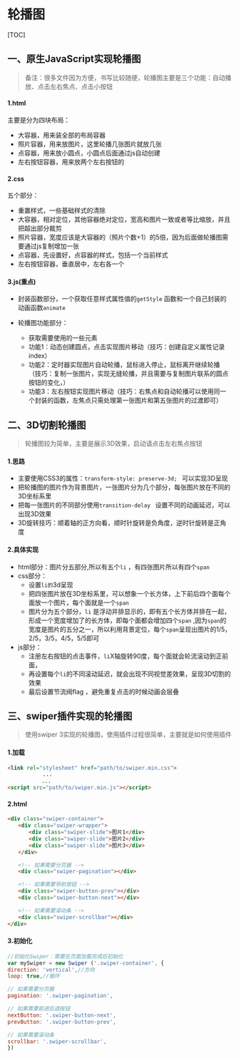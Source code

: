 # 轮播图

[TOC]


## 一、原生JavaScript实现轮播图

> 备注：很多文件因为方便，书写比较随便，轮播图主要是三个功能：自动播放、点击左右焦点、点击小按钮

#### 1.html 

 主要是分为四块布局：

 - 大容器，用来装全部的布局容器
 - 照片容器，用来放图片，这里轮播几张图片就放几张
 - 点容器，用来放小圆点，小圆点后面通过js自动创建
 - 左右按钮容器，用来放两个左右按钮的

####  2.css

 五个部分：

 - 重置样式，一些基础样式的清除
 - 大容器，相对定位，其他容器绝对定位，宽高和图片一致或者等比缩放，并且把超出部分裁剪
 - 照片容器，宽度应该是大容器的（照片个数+1）的5倍，因为后面做轮播图需要通过js复制增加一张
 - 点容器，先设置好，点容器的样式，包括一个当前样式
 - 左右按钮容器，垂直居中，左右各一个

#### 3.js(重点)

 - 封装函数部分，一个获取任意样式属性值的`getStyle` 函数和一个自己封装的动画函数`animate `

 - 轮播图功能部分：
   - 获取需要使用的一些元素
   - 功能1：动态创建圆点，点击实现图片移动（技巧：创建自定义属性记录index）
   - 功能2：定时器实现图片自动轮播，鼠标进入停止，鼠标离开继续轮播（技巧：复制一张图片，实现无缝轮播，并且需要与复制图片联系的圆点按钮的变化，）
   - 功能3：左右按钮实现图片移动（技巧：右焦点和自动轮播可以使用同一个封装的函数，左焦点只需处理第一张图片和第五张图片的过渡即可）

## 二、3D切割轮播图

> 轮播图较为简单，主要是展示3D效果，启动请点击左右焦点按钮

#### 1.思路

- 主要使用CSS3的属性：`transform-style: preserve-3d; ` 可以实现3D呈现
- 把轮播图的图片作为背景图片，一张图片分为几个部分，每张图片放在不同的3D坐标系里
- 把每一张图片的不同部分使用`transition-delay ` 设置不同的动画延迟，可以出现3D效果
- 3D旋转技巧：顺着轴的正方向看，顺时针旋转是负角度，逆时针旋转是正角度 

#### 2.具体实现

- html部分：图片分五部分,所以有五个`li` ，有四张图片所以有四个`span`
- css部分：
  - 设置`li的`3d呈现
  - 把四张图片放在3D坐标系里，可以想象一个长方体，上下前后四个面每个面放一个图片，每个面就是一个`span` 
  - 图片分为五个部分，`li` 是浮动并排显示的，即有五个长方体并排在一起，形成一个宽度增加了的长方体，即每个面都会增加四个`span`  ,因为`span`的宽度是图片的五分之一，所以利用背景定位，每个`span`呈现出图片的1/5，2/5，3/5，4/5，5/5即可
- js部分：
  - 注册左右按钮的点击事件，`li`X轴旋转90度，每个面就会轮流滚动到正前面，
  - 再设置每个`li`的不同滚动延迟，就会出现不同视觉差效果，呈现3D切割的效果
  - 最后设置节流阀flag ，避免重复点击的时候动画会层叠

## 三、swiper插件实现的轮播图

> 使用swiper 3实现的轮播图，使用插件过程很简单，主要就是如何使用插件

#### 1.加载

```html
<link rel="stylesheet" href="path/to/swiper.min.css">
           ...
　　　　    ...
<script src="path/to/swiper.min.js"></script>
```

#### 2.html

```html
<div class="swiper-container">
　　<div class="swiper-wrapper">
　　　　<div class="swiper-slide">图片1</div>
　　　　<div class="swiper-slide">图片2</div>
　　　　<div class="swiper-slide">图片3</div>
　　</div>

　　<!-- 如果需要分页器 -->
　　<div class="swiper-pagination"></div>

　　<!-- 如果需要导航按钮 -->
　　<div class="swiper-button-prev"></div>
　　<div class="swiper-button-next"></div>

　　<!-- 如果需要滚动条 -->
　　<div class="swiper-scrollbar"></div>
</div>
```

#### 3.初始化

```javascript
//初始化Swiper：需要在页面加载完成后初始化
var mySwiper = new Swiper ('.swiper-container', {
direction: 'vertical',//方向
loop: true,//循环

// 如果需要分页器
pagination: '.swiper-pagination',

// 如果需要前进后退按钮
nextButton: '.swiper-button-next',
prevButton: '.swiper-button-prev',

// 如果需要滚动条
scrollbar: '.swiper-scrollbar',
}) 
```

